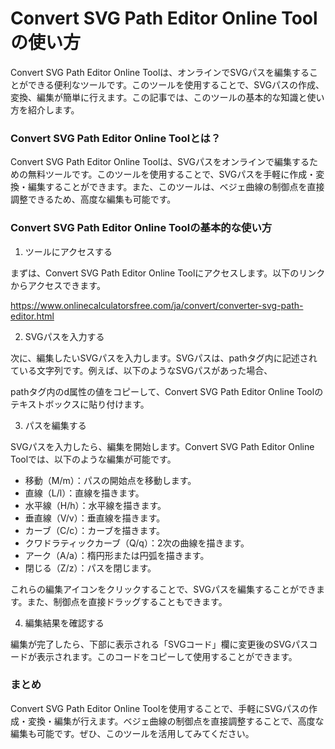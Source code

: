 Convert SVG Path Editor Online Toolの使い方
=======================================

Convert SVG Path Editor Online Toolは、オンラインでSVGパスを編集することができる便利なツールです。このツールを使用することで、SVGパスの作成、変換、編集が簡単に行えます。この記事では、このツールの基本的な知識と使い方を紹介します。

### Convert SVG Path Editor Online Toolとは？

Convert SVG Path Editor Online Toolは、SVGパスをオンラインで編集するための無料ツールです。このツールを使用することで、SVGパスを手軽に作成・変換・編集することができます。また、このツールは、ベジェ曲線の制御点を直接調整できるため、高度な編集も可能です。

### Convert SVG Path Editor Online Toolの基本的な使い方

1. ツールにアクセスする

まずは、Convert SVG Path Editor Online Toolにアクセスします。以下のリンクからアクセスできます。

<https://www.onlinecalculatorsfree.com/ja/convert/converter-svg-path-editor.html>

2. SVGパスを入力する

次に、編集したいSVGパスを入力します。SVGパスは、pathタグ内に記述されている文字列です。例えば、以下のようなSVGパスがあった場合、

<path d="M 10 10 L 90 90 L 90 10"></path>

pathタグ内のd属性の値をコピーして、Convert SVG Path Editor Online Toolのテキストボックスに貼り付けます。

3. パスを編集する

SVGパスを入力したら、編集を開始します。Convert SVG Path Editor Online Toolでは、以下のような編集が可能です。

- 移動（M/m）：パスの開始点を移動します。
- 直線（L/l）：直線を描きます。
- 水平線（H/h）：水平線を描きます。
- 垂直線（V/v）：垂直線を描きます。
- カーブ（C/c）：カーブを描きます。
- クワドラティックカーブ（Q/q）：2次の曲線を描きます。
- アーク（A/a）：楕円形または円弧を描きます。
- 閉じる（Z/z）：パスを閉じます。

これらの編集アイコンをクリックすることで、SVGパスを編集することができます。また、制御点を直接ドラッグすることもできます。

4. 編集結果を確認する

編集が完了したら、下部に表示される「SVGコード」欄に変更後のSVGパスコードが表示されます。このコードをコピーして使用することができます。

### まとめ

Convert SVG Path Editor Online Toolを使用することで、手軽にSVGパスの作成・変換・編集が行えます。ベジェ曲線の制御点を直接調整することで、高度な編集も可能です。ぜひ、このツールを活用してみてください。